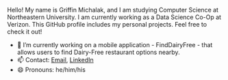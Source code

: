 Hello! My name is Griffin Michalak, and I am studying Computer Science at Northeastern University. I am currently working as a Data Science Co-Op at Verizon. This GitHub profile includes my personal projects. Feel free to check it out!

- 🔭 I’m currently working on a mobile application - FindDairyFree - that allows users to find Dairy-Free restaurant options nearby.
- 📫 Contact: [Email](mailto:michalak.g@northeastern.edu), [LinkedIn](linkedin.com/in/griffinmichalak)
- 😄 Pronouns: he/him/his
